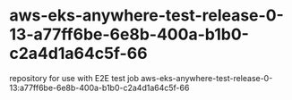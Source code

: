 # aws-eks-anywhere-test-release-0-13-a77ff6be-6e8b-400a-b1b0-c2a4d1a64c5f-66
repository for use with E2E test job aws-eks-anywhere-test-release-0-13:a77ff6be-6e8b-400a-b1b0-c2a4d1a64c5f-66
